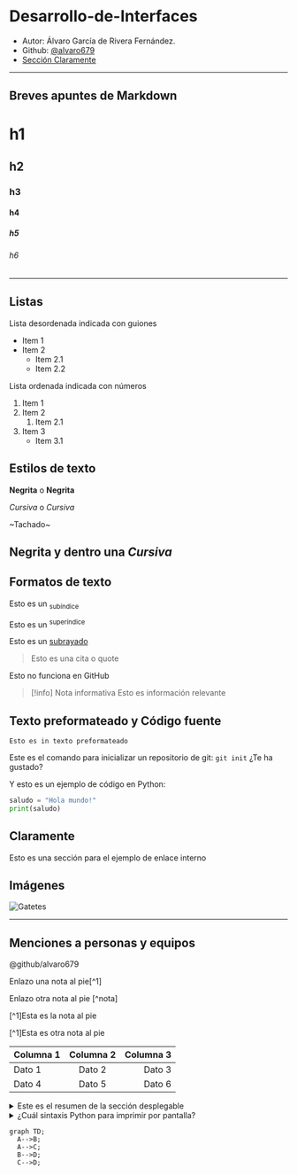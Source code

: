 # Desarrollo-de-Interfaces

- Autor: Álvaro García de Rivera Fernández.
- Github: [@alvaro679](https://github.com/alvaro679)
- [Sección Claramente](#claramente)
---
## Breves apuntes de Markdown

# h1
## h2
### h3
#### h4
##### h5
###### h6

---
## Listas
Lista desordenada indicada con guiones
- Item 1
- Item 2
  - Item 2.1
  - Item 2.2

Lista ordenada indicada con números
1. Item 1
2. Item 2
    1. Item 2.1
4. Item 3
    - Item 3.1
  


## Estilos de texto

**Negrita** o __Negrita__

*Cursiva* o _Cursiva_

~Tachado~

**Negrita y dentro una _Cursiva_**
---
## Formatos de texto
Esto es un <sub>subíndice</sub>

Esto es un <sup>superíndice</sup>

Esto es un <ins>subrayado</ins>

> Esto es una cita o quote

Esto no funciona en GitHub
> [!info] Nota informativa
> Esto es información relevante

## Texto preformateado y Código fuente
```
Esto es in texto preformateado
```

Este es el comando para inicializar un repositorio de git: `git init` ¿Te ha gustado?

Y esto es un ejemplo de código en Python:

```python
saludo = "Hola mundo!"
print(saludo)
```
## Claramente
Esto es una sección para el ejemplo de enlace interno

## Imágenes
![Gatetes](https://tse2.mm.bing.net/th/id/OIP._LU9O3-FdPsAH9ZrurMV2gHaEK?rs=1&pid=ImgDetMain&o=7&rm=3)


---
## Menciones a personas y equipos
@github/alvaro679

Enlazo una nota al pie[^1]

Enlazo otra nota al pie [^nota]

[^1]Esta es la nota al pie

[^1]Esta es otra nota al pie

| Columna 1 | Columna 2 | Columna 3 |
| :--- | :---: | ---: |
| Dato 1 | Dato 2 | Dato 3 |
| Dato 4 | Dato 5 | Dato 6 |
<details>
  <summary>Este es el resumen de la sección desplegable</summary>
    Lorem ipsum dolor sit amet, consectetur adipiscing elit, sed do eiusmod tempor incididunt ut labore et dolore magna aliqua. Ut enim ad minim veniam, quis nostrud exercitation     ullamco laboris nisi ut aliquip ex ea commodo consequat. Duis aute irure dolor in reprehenderit in voluptate velit esse cillum dolore eu fugiat nulla pariatur. Excepteur sint     occaecat cupidatat non proident, sunt in culpa qui officia deserunt mollit anim id est laborum.
</details>

<details>
  <summary>¿Cuál sintaxis Python para imprimir por pantalla?</summary>
  
  ```python
  print("texto")
  ```
</details>


```mermaid
graph TD;
  A-->B;
  A-->C;
  B-->D;
  C-->D;
```


